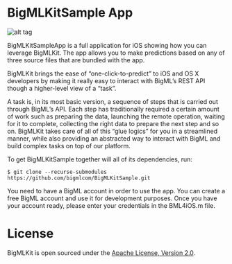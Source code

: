 # BigMLKitSample App

![alt tag](https://github.com/bigmlcom/BigMLKit/blob/master/BigMLKit.jpg)

BigMLKitSampleApp is a full application for iOS showing how you can
leverage BigMLKit. The app allows you to make predictions based on
any of three source files that are bundled with the app.

BigMLKit brings the ease of “one-click-to-predict” to iOS and OS X developers by making it really easy to interact with BigML’s REST API though a higher-level view of a “task”.

A task is, in its most basic version, a sequence of steps that is carried out through BigML’s API. Each step has traditionally required a certain amount of work such as preparing the data, launching the remote operation, waiting for it to complete, collecting the right data to prepare the next step and so on. BigMLKit takes care of all of this “glue logics” for you in a streamlined manner, while also providing an abstracted way to interact with BigML and build complex tasks on top of our platform.

To get BigMLKitSample together will all of its dependencies, run:

    $ git clone --recurse-submodules https://github.com/bigmlcom/BigMLKitSample.git

You need to have a BigML account in order to use the app. You can
create a free BigML account and use it for development purposes.
Once you have your account ready, please enter your credentials
in the BML4iOS.m file.


# License

BigMLKit is open sourced under the
[Apache License, Version 2.0](http://www.apache.org/licenses/LICENSE-2.0.html).

